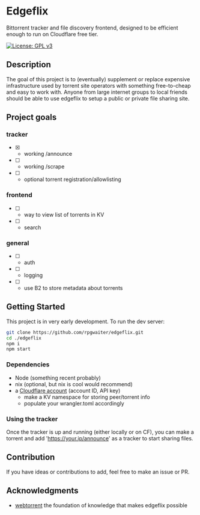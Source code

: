 # Edgeflix

Bittorrent tracker and file discovery frontend, designed to be efficient enough to run on Cloudflare free tier.

[![License: GPL v3](https://img.shields.io/badge/License-GPLv3-blue.svg)](https://www.gnu.org/licenses/gpl-3.0)


## Description

The goal of this project is to (eventually) supplement or replace expensive infrastructure used by torrent site operators with something free-to-cheap and easy to work with. Anyone from large internet groups to local friends should be able to use edgeflix to setup a public or private file sharing site.


## Project goals

### tracker
- [x] - working /announce
- [ ] - working /scrape
- [ ] - optional torrent registration/allowlisting

### frontend
- [ ] - way to view list of torrents in KV
- [ ] - search

### general
- [ ] - auth
- [ ] - logging
- [ ] - use B2 to store metadata about torrents

 
## Getting Started

This project is in very early development. To run the dev server:

```sh
git clone https://github.com/rpgwaiter/edgeflix.git
cd ./edgeflix
npm i
npm start
```


### Dependencies

- Node (something recent probably)
- nix (optional, but nix is cool would recommend)
- a [Cloudflare account](https://dash.cloudflare.com/sign-up) (account ID, API key)
  - make a KV namespace for storing peer/torrent info
  - populate your wrangler.toml accordingly


### Using the tracker

Once the tracker is up and running (either locally or on CF), you can make a torrent and add 'https://your.ip/announce' as a tracker to start sharing files.


## Contribution

If you have ideas or contributions to add, feel free to make an issue or PR.


## Acknowledgments

* [webtorrent](https://github.com/webtorrent/bittorrent-tracker) the foundation of knowledge that makes edgeflix possible
